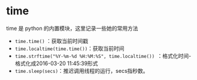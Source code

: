 # time

time 是 python 的内置模块，这里记录一些她的常用方法

- `time.time()` ：获取当前时间戳
- `time.localtime(time.time())`：获取当前时间
- `time.strftime("%Y-%m-%d %H:%M:%S", time.localtime()) `：格式化时间-格式化成2016-03-20 11:45:39形式
- `time.sleep(secs)`：推迟调用线程的运行，secs指秒数。